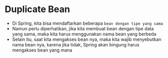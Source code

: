 # Duplicate Bean

- Di Spring, kita bisa mendaftarkan beberapa `bean dengan tipe yang sama`
- Namun perlu diperhatikan, jika kita membuat bean dengan tipe data yang sama, maka kita harus menggunakan nama bean yang berbeda
- Selain itu, saat kita mengakses bean nya, maka kita wajib menyebutkan nama bean nya, karena jika tidak, Spring akan bingung harus mengakses bean yang mana 